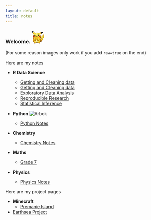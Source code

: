 ```yaml
---
layout: default
title: notes
---
```


### Welcome. ![pikachu](https://github.com/Premachu/premachu.github.io/blob/master/animation.gif?raw=true) 
(For some reason images only work if you add `raw=true` on the end)

Here are my notes 

* **R Data Science**
  * [Getting and Cleaning data](https://premachu.github.io/DataScienceSpCourseNotes/2_RPROG/R_Programming_Course_Notes.html)
  * [Getting and Cleaning data](https://premachu.github.io/DataScienceSpCourseNotes/3_GETDATA/data_clean.html)
  * [Exploratory Data Analysis](https://premachu.github.io/DataScienceSpCourseNotes/4_EXDATA/Exploratory_data_analysis_course_notes.html)
  * [Reproducible Research](https://premachu.github.io/DataScienceSpCourseNotes/5_REPDATA/Notes_Reproducible_Research.html)
  * [Statistical Inference](https://premachu.github.io/DataScienceSpCourseNotes/6_STATINFERENCE/06_Stat_Notes.html)

* **Python** ![Arbok](http://oi48.tinypic.com/n47aso.jpg?raw=true)
  * [Python Notes](https://premachu.github.io/python/coding_with_python.html)

* **Chemistry** 
  * [Chemistry Notes](https://premachu.github.io/chemistry_notes/Chemistry.html)
* **Maths** 
  * [Grade 7](https://premachu.github.io/Math/grade7.html)
* **Physics**
  * [Physics Notes](https://premachu.github.io/physics/physics.html)  

Here are my project pages

* **Minecraft**
  * [Premanie Island](https://premachu.github.io/premanie/)
* [Earthsea Project](https://premachu.github.io/hyde/)


